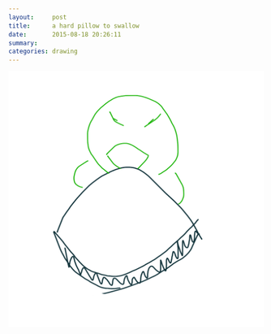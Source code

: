 ```yaml
---
layout:     post
title:      a hard pillow to swallow
date:       2015-08-18 20:26:11
summary:    
categories: drawing
---
```

![a hard pillow to swallow](/images/diary/a-hard-pillow-to-swallow.png "and to digest...")